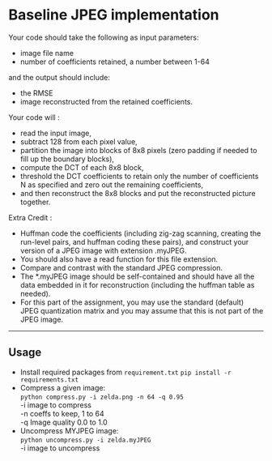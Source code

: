 # Baseline JPEG implementation

Your code should take the following as input parameters:  
- image file name  
- number of coefficients retained, a number between 1-64  
  
and the output should include:  
- the RMSE  
- image reconstructed from the retained coefficients.  

Your code will :  
- read the input image,  
- subtract 128 from each pixel value,  
- partition the image into blocks of 8x8 pixels (zero padding if needed to fill up the boundary blocks),  
- compute the DCT of each 8x8 block,  
- threshold the DCT coefficients to retain only the number of coefficients N as specified and zero out the remaining coefficients,  
- and then reconstruct the 8x8 blocks and put the reconstructed picture together.  

Extra Credit :  

- Huffman code the coefficients (including zig-zag scanning, creating the run-level pairs, and huffman coding these pairs), and construct your version of a JPEG image
with extension .myJPEG.  
- You should also have a read function for this file extension.  
- Compare and contrast with the standard JPEG compression.  
- The *.myJPEG image should be self-contained and should have all the data embedded in it for reconstruction (including the huffman table as needed).  
- For this part of the assignment, you may use the standard (default) JPEG quantization matrix and you may assume that this is not part of
the JPEG image.

___

## Usage

- Install required packages from `requirement.txt`
`pip install -r requirements.txt`
- Compress a given image:  
`python compress.py -i zelda.png -n 64 -q 0.95`  
 -i image to compress  
 -n coeffs to keep, 1 to 64  
 -q Image quality 0.0 to 1.0  
- Uncompress MYJPEG image:  
`python uncompress.py -i zelda.myJPEG`  
	-i image to uncompress
